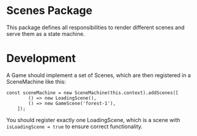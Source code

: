 # Scenes Package

This package defines all responsibilities to render different scenes and serve them as a state machine.

# Development

A Game should implement a set of Scenes, which are then registered in a SceneMachine like this:

```
const sceneMachine = new SceneMachine(this.context).addScenes([
        () => new LoadingScene(),
        () => new GameScene('forest-1'),
    ]);
```

You should register exactly one LoadingScene, which is a scene with `isLoadingScene = true` to ensure correct functionality.
